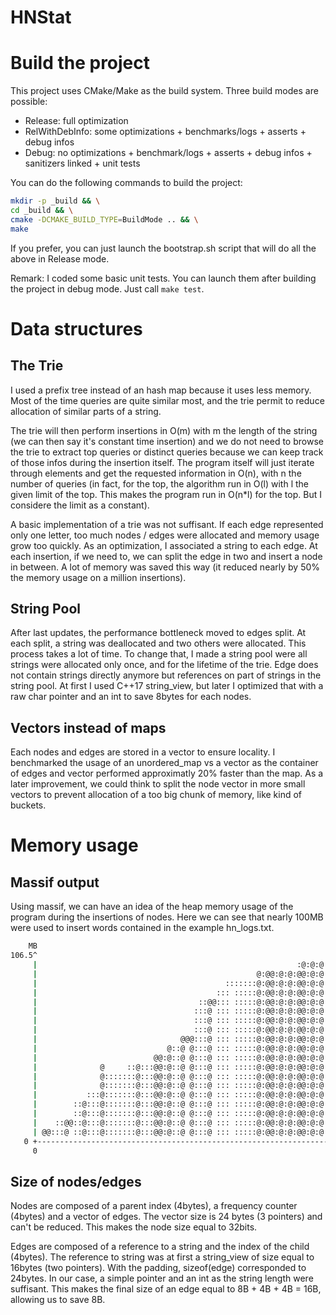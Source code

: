 # HNStat

# Build the project

This project uses CMake/Make as the build system.
Three build modes are possible:

 - Release: full optimization
 - RelWithDebInfo: some optimizations + benchmarks/logs + asserts + debug infos
 - Debug: no optimizations + benchmark/logs + asserts + debug infos + sanitizers linked + unit tests

You can do the following commands to build the project:
```bash
mkdir -p _build && \
cd _build && \
cmake -DCMAKE_BUILD_TYPE=BuildMode .. && \
make
```
If you prefer, you can just launch the bootstrap.sh script that will do all the
above in Release mode.

Remark: I coded some basic unit tests. You can launch them after building the
project in debug mode. Just call `make test`.


# Data structures

## The Trie

I used a prefix tree instead of an hash map because it uses less memory.
Most of the time queries are quite similar most, and the trie permit to
reduce allocation of similar parts of a string.

The trie will then perform insertions in O(m) with m the length of the string
(we can then say it's constant time insertion) and we do not need to browse the
trie to extract top queries or distinct queries because we can keep track of
those infos during the insertion itself. The program itself will just iterate
through elements and get the requested information in O(n), with n the number
of queries (in fact, for the top, the algorithm run in O(l) with l the given
limit of the top. This makes the program run in O(n*l) for the top. But I
considere the limit as a constant).

A basic implementation of a trie was not suffisant. If each edge represented
only one letter, too much nodes / edges were allocated and memory usage grow
too quickly. As an optimization, I associated a string to each edge. At each
insertion, if we need to, we can split the edge in two and insert a node in
between. A lot of memory was saved this way (it reduced nearly by 50% the
memory usage on a million insertions).

## String Pool

After last updates, the performance bottleneck moved to edges split. At
each split, a string was deallocated and two others were allocated. This process
takes a lot of time. To change that, I made a string pool were all strings were
allocated only once, and for the lifetime of the trie. Edge does not contain
strings directly anymore but references on part of strings in the string pool.
At first I used C++17 string\_view, but later I optimized that with a raw char
pointer and an int to save 8bytes for each nodes.

## Vectors instead of maps

Each nodes and edges are stored in a vector to ensure locality. I benchmarked
the usage of an unordered\_map vs a vector as the container of edges and vector
performed approximatly 20% faster than the map.
As a later improvement, we could think to split the node vector in more small
vectors to prevent allocation of a too big chunk of memory, like kind of 
buckets.


# Memory usage

## Massif output

Using massif, we can have an idea of the heap memory usage of the program
during the insertions of nodes. Here we can see that nearly 100MB were used
to insert words contained in the example hn\_logs.txt.
```bash
    MB
106.5^                                                                       :
     |                                                          :@:@:@:::@::#:
     |                                                 @:@@:@:@:@@:@:@:::@::#:
     |                                          :::::::@:@@:@:@:@@:@:@:::@::#:
     |                                        ::: :::::@:@@:@:@:@@:@:@:::@::#:
     |                                    ::@@::: :::::@:@@:@:@:@@:@:@:::@::#:
     |                                   :::@ ::: :::::@:@@:@:@:@@:@:@:::@::#:
     |                                   :::@ ::: :::::@:@@:@:@:@@:@:@:::@::#:
     |                                   :::@ ::: :::::@:@@:@:@:@@:@:@:::@::#:
     |                                @@@:::@ ::: :::::@:@@:@:@:@@:@:@:::@::#:
     |                             @::@ @:::@ ::: :::::@:@@:@:@:@@:@:@:::@::#:
     |                          @@:@::@ @:::@ ::: :::::@:@@:@:@:@@:@:@:::@::#:
     |              @     ::@:::@@:@::@ @:::@ ::: :::::@:@@:@:@:@@:@:@:::@::#:
     |              @:::::::@:::@@:@::@ @:::@ ::: :::::@:@@:@:@:@@:@:@:::@::#:
     |              @:::::::@:::@@:@::@ @:::@ ::: :::::@:@@:@:@:@@:@:@:::@::#:
     |           :::@:::::::@:::@@:@::@ @:::@ ::: :::::@:@@:@:@:@@:@:@:::@::#:
     |        ::@:::@:::::::@:::@@:@::@ @:::@ ::: :::::@:@@:@:@:@@:@:@:::@::#:
     |        ::@:::@:::::::@:::@@:@::@ @:::@ ::: :::::@:@@:@:@:@@:@:@:::@::#:
     |    ::@@::@:::@:::::::@:::@@:@::@ @:::@ ::: :::::@:@@:@:@:@@:@:@:::@::#:
     | @@:::@ ::@:::@:::::::@:::@@:@::@ @:::@ ::: :::::@:@@:@:@:@@:@:@:::@::#:
   0 +----------------------------------------------------------------------->Gi
     0                                                                   7.361
```

## Size of nodes/edges

Nodes are composed of a parent index (4bytes), a frequency counter (4bytes) and a
vector of edges. The vector size is 24 bytes (3 pointers) and can't be reduced.
This makes the node size equal to 32bits.


Edges are composed of a reference to a string and the index of the child
(4bytes). The reference to string was at first a string\_view of size equal to
16bytes (two pointers). With the padding, sizeof(edge) corresponded to 24bytes.
In our case, a simple pointer and an int as the string length were suffisant.
This makes the final size of an edge equal to 8B + 4B + 4B = 16B, allowing us to
save 8B.

